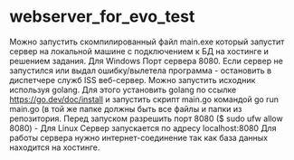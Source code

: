 # webserver_for_evo_test
Можно запустить скомпилированный файл main.exe который запустит сервер на локальной машине с подключением к БД на хостинге и решением задания. Для Windows
Порт сервера 8080. Если сервер не запустился или выдал ошибку/вылетела программа - остановить в диспетчере служб ISS веб-сервер.
Можно запустить исходник используя golang. Для этого установить golang по ссылке https://go.dev/doc/install
и запустить скрипт main.go командой go run main.go (в той же папке должны быть все файлы и папки из репозитория.
Перед запуском разрешить порт 8080 ($ sudo ufw allow 8080) - Для Linux
Сервер запускается по адресу localhost:8080
Для работы сервера нужно интернет-соединение так как база данных находится на хостинге.
